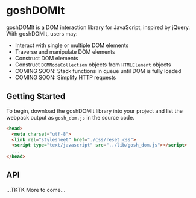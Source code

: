 # goshDOMIt

goshDOMIt is a DOM interaction library for JavaScript, inspired by jQuery. With goshDOMIt, users may:

- Interact with single or multiple DOM elements
- Traverse and manipulate DOM elements
- Construct DOM elements
- Construct `DOMNodeCollection` objects from `HTMLElement` objects
- COMING SOON: Stack functions in queue until DOM is fully loaded
- COMING SOON: Simplify HTTP requests

## Getting Started

To begin, download the goshDOMIt library into your project and list the webpack output as `gosh_dom.js` in the source code.

```html
<head>
  <meta charset="utf-8">
  <link rel="stylesheet" href="./css/reset.css">
  <script type="text/javascript" src="../lib/gosh_dom.js"></script>
  ...
</head>
```

## API
...TKTK
More to come...
